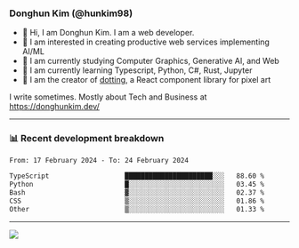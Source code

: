 ### Donghun Kim (@hunkim98)

- 👋 Hi, I am Donghun Kim. I am a web developer. 
- 🤔 I am interested in creating productive web services implementing AI/ML
- 🔭 I am currently studying Computer Graphics, Generative AI, and Web 
- 🌱 I am currently learning Typescript, Python, C#, Rust, Jupyter
- 🎨 I am the creator of [dotting](https://github.com/hunkim98/dotting), a React component library for pixel art

I write sometimes. Mostly about Tech and Business at https://donghunkim.dev/

---
### 📊 Recent development breakdown
<!--START_SECTION:waka-->

```txt
From: 17 February 2024 - To: 24 February 2024

TypeScript                   ██████████████████████░░░   88.60 %
Python                       █░░░░░░░░░░░░░░░░░░░░░░░░   03.45 %
Bash                         ▓░░░░░░░░░░░░░░░░░░░░░░░░   02.37 %
CSS                          ▒░░░░░░░░░░░░░░░░░░░░░░░░   01.86 %
Other                        ▒░░░░░░░░░░░░░░░░░░░░░░░░   01.33 %
```

<!--END_SECTION:waka-->
---

<!-- <div align='center'> -->
  <img align="center" src="https://github-readme-stats.vercel.app/api?username=hunkim98&theme=dark&show_icons=true"/>
<!-- </div> -->
<!--
**hunkim98/hunkim98** is a ✨ _special_ ✨ repository because its `README.md` (this file) appears on your GitHub profile.

Here are some ideas to get you started:

- 🔭 I’m currently working on ...
- 🌱 I’m currently learning ...
- 👯 I’m looking to collaborate on ...
- 🤔 I’m looking for help with ...
- 💬 Ask me about ...
- 📫 How to reach me: ...
- 😄 Pronouns: ...
- ⚡ Fun fact: ...
-->

